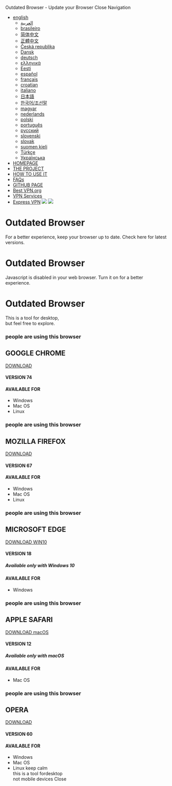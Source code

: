 
Outdated Browser - Update your Browser 
Close Navigation
* [english](#)
	+ [العربية](ar.html)
	+ [brasileiro](pt-br.html)
	+ [简体中文](zh-cn.html)
	+ [正體中文](zh-tw.html)
	+ [Česká republika](cs.html)
	+ [Dansk](da.html)
	+ [deutsch](de.html)
	+ [ελληνικά](el.html)
	+ [Eesti](et.html)
	+ [español](es.html)
	+ [français](fr.html)
	+ [croatian](hr.html)
	+ [italiano](it.html)
	+ [日本語](ja.html)
	+ [한국어/조선말](ko.html)
	+ [magyar](hu.html)
	+ [nederlands](nl.html)
	+ [polski](pl.html)
	+ [português](pt.html)
	+ [русский](ru.html)
	+ [slovenski](sl.html)
	+ [slovak](sk.html)
	+ [suomen kieli](fi.html)
	+ [Türkçe](tr.html)
	+ [Українська](uk.html)
* [HOMEPAGE](en.html)
* [THE PROJECT](en/project.html)
* [HOW TO USE IT](en/how.html)
* [FAQ*s*](https://github.com/outdatedbrowser/outdated-browser/wiki/FAQ)
* [GITHUB PAGE](https://github.com/outdatedbrowser/outdated-browser)
* [Best VPN.org](https://bestvpn.org/)
* [VPN Services](https://bestvpn.org/best-vpn-services/)
* [Express VPN](https://bestvpn.org/expressvpn-review/)
![](public/imgs/browsers-bg.png)
![](public/imgs/operatingsystems-bg.png)
# Outdated Browser
For a better experience, keep your browser up to date. Check here for latest versions.
# Outdated Browser
Javascript is disabled in your web browser. Turn it on for a better experience.
# Outdated Browser
This is a tool for desktop,   
but feel free to explore.
###  people are using this browser
##  GOOGLE CHROME
[DOWNLOAD](https://www.google.com/chrome/browser/desktop/)
#### VERSION 74
#### AVAILABLE FOR
* Windows
* Mac OS
* Linux
###  people are using this browser
##  MOZILLA FIREFOX
[DOWNLOAD](https://www.mozilla.org/firefox/new/)
#### VERSION 67
#### AVAILABLE FOR
* Windows
* Mac OS
* Linux
###  people are using this browser
##  MICROSOFT EDGE
[DOWNLOAD WIN10](https://www.microsoft.com/software-download/windows10)
#### VERSION 18
##### Available only with Windows 10
#### AVAILABLE FOR
* Windows
###  people are using this browser
##  APPLE SAFARI
[DOWNLOAD macOS](https://www.apple.com/osx/)
#### VERSION 12
##### Available only with macOS
#### AVAILABLE FOR
* Mac OS
###  people are using this browser
##  OPERA
[DOWNLOAD](https://www.opera.com/?utm_medium=roc&utm_source=burocratik&utm_campaign=outdatedbrowser)
#### VERSION 60
#### AVAILABLE FOR
* Windows
* Mac OS
* Linux
keep calm   
this is a tool fordesktop  
not mobile devices
Close
